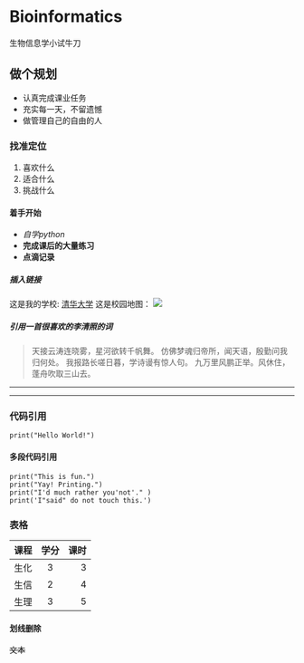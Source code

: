 # Bioinformatics
生物信息学小试牛刀
## 做个规划
- 认真完成课业任务
- 充实每一天，不留遗憾
- 做管理自己的自由的人

### 找准定位
1. 喜欢什么
2. 适合什么
3. 挑战什么

#### 着手开始
- *自学python*
- **完成课后的大量练习**
- **点滴记录**

##### 插入链接
这是我的学校: [清华大学](https://www.tsinghua.edu.cn/publish/thu2018/index.html)
这是校园地图：
![](https://timgsa.baidu.com/timg?image&quality=80&size=b9999_10000&sec=1568723821&di=0680fa89c43840802c31ff8b4b907e3e&imgtype=jpg&er=1&src=http%3A%2F%2Fs13.sinaimg.cn%2Fmw690%2F001wbQd9zy7m0byX8gA0c%26amp%3B690)

##### 引用一首很喜欢的李清照的词
> 天接云涛连晓雾，星河欲转千帆舞。
> 仿佛梦魂归帝所，闻天语，殷勤问我归何处。
> 我报路长嗟日暮，学诗谩有惊人句。
> 九万里风鹏正举。风休住，蓬舟吹取三山去。

---
***
### 代码引用
`print("Hello World!")`

#### 多段代码引用
```
print("This is fun.")
print("Yay! Printing.")
print("I'd much rather you'not'." )
print('I"said" do not touch this.')
```

### 表格
| 课程 | 学分 | 课时 |
| ---- |:---:| ----:|
| 生化 | 3   | 3    |
| 生信 | 2   | 4    |
| 生理 | 3   | 5    |


#### 划线删除
~~文本~~
